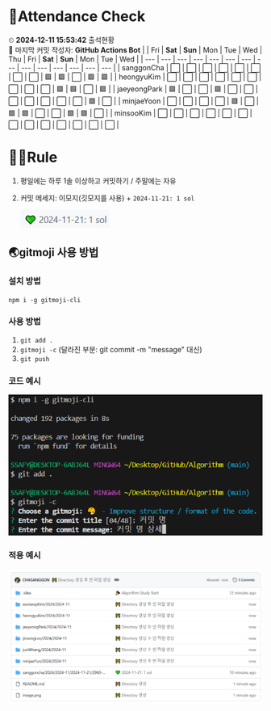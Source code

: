 <!-- Attendance Section -->
# 📅Attendance Check

⏲ **2024-12-11 15:53:42** 출석현황<br>📝 마지막 커밋 작성자: **GitHub Actions Bot**
|   | Fri | **Sat** | **Sun** | Mon | Tue | Wed | Thu | Fri | **Sat** | **Sun** | Mon | Tue | Wed |
| --- | --- | --- | --- | --- | --- | --- | --- | --- | --- | --- | --- | --- | --- |
| sanggonCha | ⬜ | ⬜ | ⬜ | ⬜ | ⬜ | ⬜ | ⬜ | ⬜ | 🟩 | 🟩 | ⬜ | 🟩 | 🟩 |
| heongyuKim | ⬜ | ⬜ | ⬜ | ⬜ | ⬜ | ⬜ | ⬜ | ⬜ | ⬜ | 🟩 | 🟩 | ⬜ | 🟩 |
| jaeyeongPark | 🟩 | ⬜ | ⬜ | 🟩 | ⬜ | ⬜ | ⬜ | ⬜ | ⬜ | ⬜ | ⬜ | 🟩 | ⬜ |
| minjaeYoon | ⬜ | ⬜ | ⬜ | ⬜ | 🟩 | ⬜ | 🟩 | 🟩 | ⬜ | ⬜ | 🟩 | 🟩 | ⬜ |
| minsooKim | ⬜ | ⬜ | ⬜ | ⬜ | ⬜ | ⬜ | ⬜ | ⬜ | ⬜ | ⬜ | ⬜ | ⬜ | ⬜ |

<!-- Rules Section -->
# 🏳‍🌈Rule
1. 평일에는 하루 1솔 이상하고 커밋하기 / 주말에는 자유
2. 커밋 메세지: 이모지(깃모지를 사용) +  `2024-11-21: 1 sol`

    ![alt text](images/image-2.png)


## 🌏gitmoji 사용 방법
### 설치 방법
`npm i -g gitmoji-cli`

### 사용 방법
1. `git add .`
2. `gitmoji -c` (달라진 부분: git commit -m "message" 대신)
3. `git push`

### 코드 예시
![alt text](images/image.png)

### 적용 예시
![alt text](images/image-1.png)
